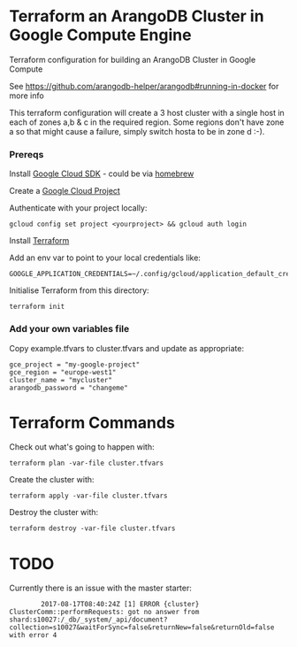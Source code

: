Terraform an ArangoDB Cluster in Google Compute Engine
======================================================

Terraform configuration for building an ArangoDB Cluster in Google Compute

See https://github.com/arangodb-helper/arangodb#running-in-docker for more info

This terraform configuration will create a 3 host cluster with a single host in each of zones a,b & c in the required region. 
Some regions don't have zone a so that might cause a failure, simply switch hosta to be in zone d :-).

### Prereqs

Install [Google Cloud SDK](https://cloud.google.com/sdk/) - could be via [homebrew](http://macappstore.org/google-cloud-sdk/)

Create a [Google Cloud Project](https://cloud.google.com/resource-manager/docs/creating-managing-projects)
 
Authenticate with your project locally:

    gcloud config set project <yourproject> && gcloud auth login

Install [Terraform](https://www.terraform.io/intro/getting-started/install.html)

Add an env var to point to your local credentials like:

    GOOGLE_APPLICATION_CREDENTIALS=~/.config/gcloud/application_default_credentials.json

Initialise Terraform from this directory:

    terraform init

### Add your own variables file

Copy example.tfvars to cluster.tfvars and update as appropriate:

    gce_project = "my-google-project"
    gce_region = "europe-west1"
    cluster_name = "mycluster"
    arangodb_password = "changeme"


# Terraform Commands

Check out what's going to happen with:

    terraform plan -var-file cluster.tfvars


Create the cluster with:

    terraform apply -var-file cluster.tfvars
    
    
Destroy the cluster with:

    terraform destroy -var-file cluster.tfvars
    
    
TODO
====

Currently there is an issue with the master starter:

            2017-08-17T08:40:24Z [1] ERROR {cluster} ClusterComm::performRequests: got no answer from shard:s10027:/_db/_system/_api/document?collection=s10027&waitForSync=false&returnNew=false&returnOld=false with error 4